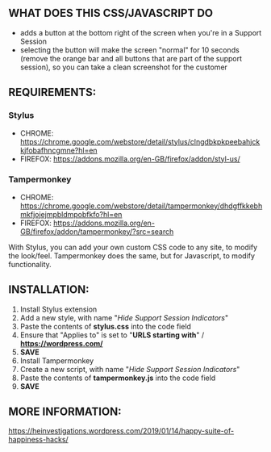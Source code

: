 ## WHAT DOES THIS CSS/JAVASCRIPT DO

- adds a button at the bottom right of the screen when you're in a Support Session
- selecting the button will make the screen "normal" for 10 seconds (remove the orange bar and all buttons that are part of the support session), so you can take a clean screenshot for the customer


## REQUIREMENTS:

### Stylus 
- CHROME: https://chrome.google.com/webstore/detail/stylus/clngdbkpkpeebahjckkjfobafhncgmne?hl=en
- FIREFOX: https://addons.mozilla.org/en-GB/firefox/addon/styl-us/

### Tampermonkey
- CHROME: https://chrome.google.com/webstore/detail/tampermonkey/dhdgffkkebhmkfjojejmpbldmpobfkfo?hl=en
- FIREFOX: https://addons.mozilla.org/en-GB/firefox/addon/tampermonkey/?src=search

With Stylus, you can add your own custom CSS code to any site, to modify the look/feel.
Tampermonkey does the same, but for Javascript, to modify functionality.


## INSTALLATION:

1. Install Stylus extension
2. Add a new style, with name "_Hide Support Session Indicators_"
3. Paste the contents of **stylus.css** into the code field
4. Ensure that "Applies to" is set to "**URLS starting with**" / **https://wordpress.com/**
5. **SAVE**
6. Install Tampermonkey
7. Create a new script, with name "_Hide Support Session Indicators_"
8. Paste the contents of **tampermonkey.js** into the code field
9. **SAVE**

## MORE INFORMATION:
https://heinvestigations.wordpress.com/2019/01/14/happy-suite-of-happiness-hacks/
